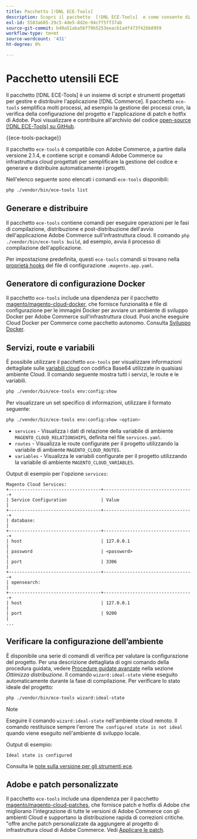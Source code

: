 ```yaml
---
title: Pacchetto [!DNL ECE-Tools]
description: Scopri il pacchetto  [!DNL ECE-Tools]  e come consente di gestire e distribuire Adobe Commerce.
exl-id: 5583a685-29c5-4de5-8d2e-94cff5ff37ab
source-git-commit: b49a51aba56f79b5253eeacb1adf473f42bb8959
workflow-type: tm+mt
source-wordcount: '431'
ht-degree: 0%

---
```


# Pacchetto utensili ECE

Il pacchetto [!DNL ECE-Tools] è un insieme di script e strumenti progettati per gestire e distribuire l&#39;applicazione [!DNL Commerce]. Il pacchetto `ece-tools` semplifica molti processi, ad esempio la gestione dei processi cron, la verifica della configurazione del progetto e l&#39;applicazione di patch e hotfix di Adobe. Puoi visualizzare e contribuire all&#39;archivio del codice [open-source [!DNL ECE-Tools] su GitHub][ece-repo].

{{ece-tools-package}}

Il pacchetto `ece-tools` è compatibile con Adobe Commerce, a partire dalla versione 2.1.4, e contiene script e comandi Adobe Commerce su infrastruttura cloud progettati per semplificare la gestione del codice e generare e distribuire automaticamente i progetti.

Nell&#39;elenco seguente sono elencati i comandi `ece-tools` disponibili:

```bash
php ./vendor/bin/ece-tools list
```

## Generare e distribuire

Il pacchetto `ece-tools` contiene comandi per eseguire operazioni per le fasi di compilazione, distribuzione e post-distribuzione dell&#39;avvio dell&#39;applicazione Adobe Commerce sull&#39;infrastruttura cloud. Il comando `php ./vendor/bin/ece-tools build`, ad esempio, avvia il processo di compilazione dell&#39;applicazione.

Per impostazione predefinita, questi `ece-tools` comandi si trovano nella [proprietà hooks](../application/hooks-property.md) del file di configurazione `.magento.app.yaml`.

## Generatore di configurazione Docker

Il pacchetto `ece-tools` include una dipendenza per il pacchetto [magento/magento-cloud-docker], che fornisce funzionalità e file di configurazione per le immagini Docker per avviare un ambiente di sviluppo Docker per Adobe Commerce sull&#39;infrastruttura cloud. Puoi anche eseguire Cloud Docker per Commerce come pacchetto autonomo. Consulta [Sviluppo Docker](../dev-tools/cloud-docker.md).

## Servizi, route e variabili

È possibile utilizzare il pacchetto `ece-tools` per visualizzare informazioni dettagliate sulle [variabili cloud](../environment/variables-cloud.md) con codifica Base64 utilizzate in qualsiasi ambiente Cloud. Il comando seguente mostra tutti i servizi, le route e le variabili.

```bash
php ./vendor/bin/ece-tools env:config:show
```

Per visualizzare un set specifico di informazioni, utilizzare il formato seguente:

```bash
php ./vendor/bin/ece-tools env:config:show <option>
```

- `services` - Visualizza i dati di relazione della variabile di ambiente `MAGENTO_CLOUD_RELATIONSHIPS`, definita nel file `services.yaml`.
- `routes` - Visualizza le route configurate per il progetto utilizzando la variabile di ambiente `MAGENTO_CLOUD_ROUTES`.
- `variables` - Visualizza le variabili configurate per il progetto utilizzando la variabile di ambiente `MAGENTO_CLOUD_VARIABLES`.

Output di esempio per l&#39;opzione `services`:

```
Magento Cloud Services:
+-----------------------------------+----------------------------------+
| Service Configuration             | Value                            |
+-----------------------------------+----------------------------------+
| database:                                                            |
+-----------------------------------+----------------------------------+
| host                              | 127.0.0.1                        |
| password                          | <password>                       |
| port                              | 3306                             |
+-----------------------------------+----------------------------------+
| opensearch:                                                          |
+-----------------------------------+----------------------------------+
| host                              | 127.0.0.1                        |
| port                              | 9200                             |
...
```

## Verificare la configurazione dell’ambiente

È disponibile una serie di comandi di verifica per valutare la configurazione del progetto. Per una descrizione dettagliata di ogni comando della procedura guidata, vedere [Procedure guidate avanzate](../deploy/smart-wizards.md) nella sezione _Ottimizza distribuzione_. Il comando `wizard:ideal-state` viene eseguito automaticamente durante la fase di compilazione. Per verificare lo stato ideale del progetto:

```bash
php ./vendor/bin/ece-tools wizard:ideal-state
```

>[!NOTE]
>
>Eseguire il comando `wizard:ideal-state` nell&#39;ambiente cloud remoto. Il comando restituisce sempre l&#39;errore `The configured state is not ideal` quando viene eseguito nell&#39;ambiente di sviluppo locale.

Output di esempio:

```
Ideal state is configured
```

Consulta le [note sulla versione per gli strumenti ece](../release-notes/cloud-tools-suite.md).

## Adobe e patch personalizzate

Il pacchetto `ece-tools` include una dipendenza per il pacchetto [magento/magento-cloud-patches], che fornisce patch e hotfix di Adobe che migliorano l&#39;integrazione di tutte le versioni di Adobe Commerce con gli ambienti Cloud e supportano la distribuzione rapida di correzioni critiche. &quot;offre anche patch personalizzate da aggiungere al progetto di infrastruttura cloud di Adobe Commerce. Vedi [Applicare le patch](../development/apply-patches.md).

<!-- link definitions -->

[ece-repo]: https://github.com/magento/ece-tools
[magento/magento-cloud-docker]: https://github.com/magento/magento-cloud-docker
[magento/magento-cloud-patches]: https://github.com/magento/magento-cloud-patches
